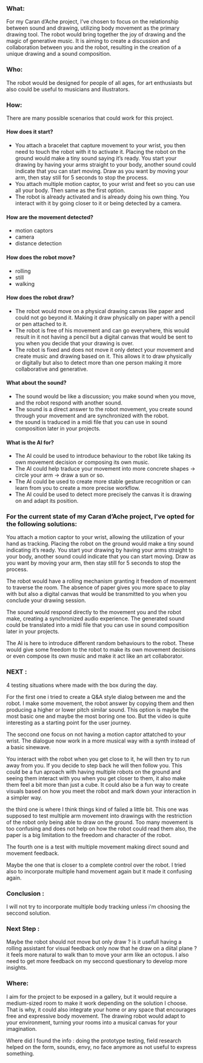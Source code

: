 ### What:
For my Caran d’Ache project, I’ve chosen to focus on the relationship between sound and drawing, utilizing body movement as the primary drawing tool. The robot would bring together the joy of drawing and the magic of generative music. It is aiming to create a discussion and collaboration between you and the robot, resulting in the creation of a unique drawing and a sound composition.

### Who:
The robot would be designed for people of all ages, for art enthusiasts but also could be useful to musicians and illustrators.

### How:
There are many possible scenarios that could work for this project.

#### How does it start? 
- You attach a bracelet that capture movement to your wrist, you then need to touch the robot with it to activate it. Placing the robot on the ground would make a tiny sound saying it’s ready. You start your drawing by having your arms straight to your body, another sound could indicate that you can start moving. Draw as you want by moving your arm, then stay still for 5 seconds to stop the process.
-  You attach multiple motion captor, to your wrist and feet so you can use all your body. Then same as the first option.
- The robot is already activated and is already doing his own thing. You interact with it by going closer to it or being detected by a camera.

#### How are the movement detected?
- motion captors
- camera 
- distance detection

#### How does the robot move?
- rolling
- still
- walking

#### How does the robot draw?
- The robot would move on a physical drawing canvas like paper and could not go beyond it. Making it draw physically on paper with a pencil or pen attached to it.
- The robot is free of his movement and can go everywhere, this would result in it not having a pencil but a digital canvas that would be sent to you when you decide that your drawing is over.
- The robot is fixed and does not move it only detect your movement and create music and drawing based on it. This allows it to draw physically or digitally but also to detect more than one person making it more collaborative and generative.

#### What about the sound?
- The sound would be like a discussion; you make sound when you move, and the robot respond with another sound.
- The sound is a direct answer to the robot movement, you create sound through your movement and are synchronized with the robot.
- the sound is traduced in a midi file that you can use in sound composition later in your projects.

#### What is the AI for?
- The AI could be used to introduce behaviour to the robot like taking its own movement decision or composing its own music.
- The AI could help traduce your movement into more concrete shapes -> circle your arm -> draw a sun or so.
- The AI could be used to create more stable gesture recognition or can learn from you to create a more precise workflow.
- The AI could be used to detect more precisely the canvas it is drawing on and adapt its position.




### For the current state of my Caran d’Ache project, I’ve opted for the following solutions: 

You attach a motion captor to your wrist, allowing the utilization of your hand as tracking. Placing the robot on the ground would make a tiny sound indicating it’s ready. 
You start your drawing by having your arms straight to your body, another sound could indicate that you can start moving. Draw as you want by moving your arm, then stay still for 5 seconds to stop the process. 

The robot would have a rolling mechanism granting it freedom of movement to traverse the room. The absence of paper gives you more space to play with but also a digital canvas that would be transmitted to you when you conclude your drawing session. 

The sound would respond directly to the movement you and the robot make, creating a synchronized audio experience. The generated sound could be translated into a midi file that you can use in sound composition later in your projects. 

The AI is here to introduce different random behaviours to the robot. These would give some freedom to the robot to make its own movement decisions or even compose its own music and make it act like an art collaborator.

### NEXT :
4 testing situations where made with the box during the day.

For the first one i tried to create a Q&A style dialog between me and the robot. I make some movement, the robot answer by copying them and then producing a higher or lower pitch similar sound. This option is maybe the most basic one and maybe the most boring one too. But the video is quite interesting as a starting point for the user journey.

The seccond one focus on not having a motion captor attatched to your wrist. The dialogue now work in a more musical way with a synth instead of a basic sinewave. 

You interact with the robot when you get close to it, he will then try to run away from you. If you decide to step back he will then follow you. This could be a fun aproach with having multiple robots on the ground and seeing them interact with you when you get closer to them, it also make them feel a bit more than just a cube. It could also be a fun way to create visuals based on how you meet the robot and mark down your interaction in a simpler way.

the third one is where I think things kind of failed a little bit. This one was supposed to test multiple arm movement into drawings with the restriction of the robot only being able to draw on the ground. Too many movement is too confusing and does not help on how the robot could read them also, the paper is a big limitation to the freedom and character of the robot.

The fourth one is a test with multiple movement making direct sound and movement feedback. 

Maybe the one that is closer to a complete control over the robot. I tried also to incorporate multiple hand movement again but it made it confusing again.

### Conclusion : 
I will not try to incorporate multiple body tracking unless i'm choosing the seccond solution.

### Next Step : 
Maybe the robot should not move but only draw ? is it usefull having a rolling assistant for visual feedback only now that he draw on a diital plane ? it feels more natural to walk than to move your arm like an octopus. I also need to get more feedback on my seccond questionary to develop more insights.

### Where:
I aim for the project to be exposed in a gallery, but it would require a medium-sized room to make it work depending on the solution I choose. That is why, it could also integrate your home or any space that encourages free and expressive body movement. The drawing robot would adapt to your environment, turning your rooms into a musical canvas for your imagination. 

Where did I found the info : doing the prototype testing, field research helped on the form, sounds, envy, no face anymore as not useful to express something.
